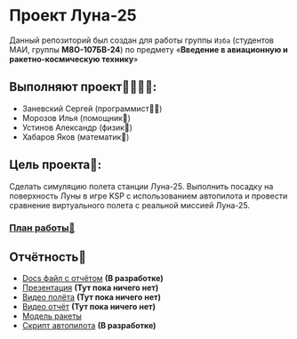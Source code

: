 # Проект Луна-25
Данный репозиторий был создан для работы группы ```Изба``` (студентов МАИ, группы **М8О-107БВ-24**) по предмету «**Введение в авиационную и ракетно-космическую технику**»
## Выполняют проект👨‍👨‍👧‍👧:
* Заневский Сергей (программист👨‍💻)
* Морозов Илья (помощник🧘)
* Устинов Александр (физик🪬)
* Хабаров Яков (математик📐)

## Цель проекта🧐:
Сделать симуляцию полета станции Луна-25. Выполнить посадку на поверхность Луны в игре KSP с использованием автопилота и провести сравнение виртуального полета с реальной миссией Луна-25.

### [План работы🤯](Plan.md)

## Отчётность🎉
* [Docs файл с отчётом](https://docs.google.com/document/d/1aa1GSFfqnkaGa5XuCx5iKpty3wXKN4owQneBSS8691o/edit?tab=t.0#heading=h.a10jod99thkr) **(В разработке)**
* [Презентация](https://ТутПокаНичегоНет) **(Тут пока ничего нет)**
* [Видео полёта](https://ТутПокаНичегоНет) **(Тут пока ничего нет)**
* [Видео отчёт](https://ТутПокаНичегоНет) **(Тут пока ничего нет)**
* [Модель ракеты](Files/Model)
* [Скрипт автопилота](Files/Autopilot.py) **(В разработке)**